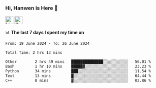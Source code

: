 ### Hi, Hanwen is Here 👋
<p>
	<a href="https://www.linkedin.com/in/liu-hanwen/"><img src="https://img.shields.io/badge/@hanwen-0A66C2?style=flat&logo=LinkedIn&logoColor=white" alt="Linkedin"  height="25px"/></a> 
	<a href="https://scholar.google.com/citations?user=HDF0su0AAAAJ"><img src="https://img.shields.io/badge/scholar-4385FE.svg?&style=plastic&logo=google-scholar&logoColor=white" alt="Google Scholar" height="25px"> </a>
</p>

📊 **The last 7 days I spent my time on** 
<!--START_SECTION:waka-->

```txt
From: 19 June 2024 - To: 26 June 2024

Total Time: 2 hrs 13 mins

Other        2 hrs 49 mins   ██████████████░░░░░░░░░░░   56.01 %
Bash         1 hr 10 mins    █████▓░░░░░░░░░░░░░░░░░░░   23.23 %
Python       34 mins         ███░░░░░░░░░░░░░░░░░░░░░░   11.54 %
Text         13 mins         █░░░░░░░░░░░░░░░░░░░░░░░░   04.44 %
C++          8 mins          ▓░░░░░░░░░░░░░░░░░░░░░░░░   02.86 %
```

<!--END_SECTION:waka-->


<!--
**david990917/david990917** is a ✨ _special_ ✨ repository because its `README.md` (this file) appears on your GitHub profile.

Here are some ideas to get you started:

- 🔭 I’m currently working on ...
- 🌱 I’m currently learning ...
- 👯 I’m looking to collaborate on ...
- 🤔 I’m looking for help with ...
- 💬 Ask me about ...
- 📫 How to reach me: ...
- 😄 Pronouns: ...
- ⚡ Fun fact: ...
-->
